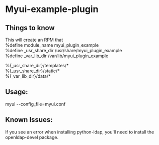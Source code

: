 # Myui-example-plugin

## Things to know
This will create an RPM that  
%define module_name myui_plugin_example  
%define _usr_share_dir /usr/share/myui_plugin_example  
%define _var_lib_dir /var/lib/myui_plugin_example  

%{_usr_share_dir}/templates/*  
%{_usr_share_dir}/static/*  
%{_var_lib_dir}/data/*  



## Usage:

myui --config_file=myui.conf  


## Known Issues:

If you see an error when installing python-ldap, you'll need to install the openldap-devel package.
